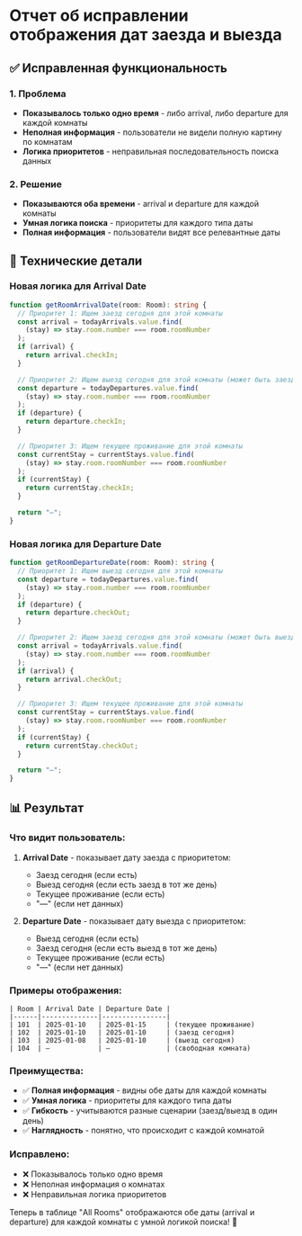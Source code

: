 # Отчет об исправлении отображения дат заезда и выезда

## ✅ Исправленная функциональность

### 1. Проблема

- **Показывалось только одно время** - либо arrival, либо departure для каждой комнаты
- **Неполная информация** - пользователи не видели полную картину по комнатам
- **Логика приоритетов** - неправильная последовательность поиска данных

### 2. Решение

- **Показываются оба времени** - arrival и departure для каждой комнаты
- **Умная логика поиска** - приоритеты для каждого типа даты
- **Полная информация** - пользователи видят все релевантные даты

## 🔧 Технические детали

### Новая логика для Arrival Date

```typescript
function getRoomArrivalDate(room: Room): string {
  // Приоритет 1: Ищем заезд сегодня для этой комнаты
  const arrival = todayArrivals.value.find(
    (stay) => stay.room.number === room.roomNumber
  );
  if (arrival) {
    return arrival.checkIn;
  }

  // Приоритет 2: Ищем выезд сегодня для этой комнаты (может быть заезд в тот же день)
  const departure = todayDepartures.value.find(
    (stay) => stay.room.number === room.roomNumber
  );
  if (departure) {
    return departure.checkIn;
  }

  // Приоритет 3: Ищем текущее проживание для этой комнаты
  const currentStay = currentStays.value.find(
    (stay) => stay.room.roomNumber === room.roomNumber
  );
  if (currentStay) {
    return currentStay.checkIn;
  }

  return "—";
}
```

### Новая логика для Departure Date

```typescript
function getRoomDepartureDate(room: Room): string {
  // Приоритет 1: Ищем выезд сегодня для этой комнаты
  const departure = todayDepartures.value.find(
    (stay) => stay.room.number === room.roomNumber
  );
  if (departure) {
    return departure.checkOut;
  }

  // Приоритет 2: Ищем заезд сегодня для этой комнаты (может быть выезд в тот же день)
  const arrival = todayArrivals.value.find(
    (stay) => stay.room.number === room.roomNumber
  );
  if (arrival) {
    return arrival.checkOut;
  }

  // Приоритет 3: Ищем текущее проживание для этой комнаты
  const currentStay = currentStays.value.find(
    (stay) => stay.room.roomNumber === room.roomNumber
  );
  if (currentStay) {
    return currentStay.checkOut;
  }

  return "—";
}
```

## 📊 Результат

### Что видит пользователь:

1. **Arrival Date** - показывает дату заезда с приоритетом:

   - Заезд сегодня (если есть)
   - Выезд сегодня (если есть заезд в тот же день)
   - Текущее проживание (если есть)
   - "—" (если нет данных)

2. **Departure Date** - показывает дату выезда с приоритетом:
   - Выезд сегодня (если есть)
   - Заезд сегодня (если есть выезд в тот же день)
   - Текущее проживание (если есть)
   - "—" (если нет данных)

### Примеры отображения:

```
| Room | Arrival Date | Departure Date |
|------|--------------|----------------|
| 101  | 2025-01-10   | 2025-01-15     | (текущее проживание)
| 102  | 2025-01-10   | 2025-01-10     | (заезд сегодня)
| 103  | 2025-01-08   | 2025-01-10     | (выезд сегодня)
| 104  | —            | —              | (свободная комната)
```

### Преимущества:

- ✅ **Полная информация** - видны обе даты для каждой комнаты
- ✅ **Умная логика** - приоритеты для каждого типа даты
- ✅ **Гибкость** - учитываются разные сценарии (заезд/выезд в один день)
- ✅ **Наглядность** - понятно, что происходит с каждой комнатой

### Исправлено:

- ❌ Показывалось только одно время
- ❌ Неполная информация о комнатах
- ❌ Неправильная логика приоритетов

Теперь в таблице "All Rooms" отображаются обе даты (arrival и departure) для каждой комнаты с умной логикой поиска! 🎉



